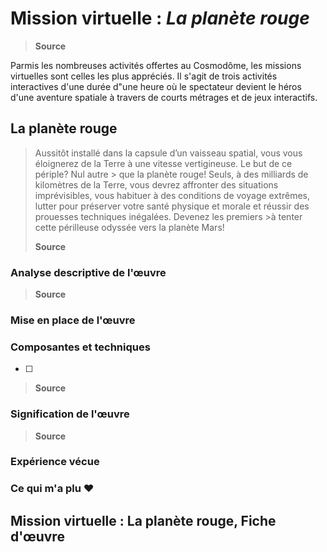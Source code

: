 # Mission virtuelle : *La planète rouge*

> **Source**

Parmis les nombreuses activités offertes au Cosmodôme, les missions virtuelles sont celles les plus appréciés. Il s'agit de trois activités interactives d'une durée d"une heure où le spectateur devient le héros d'une aventure spatiale à travers de courts métrages et de jeux interactifs.

## La planète rouge

> Aussitôt installé dans la capsule d’un vaisseau spatial, vous vous éloignerez de la Terre à une vitesse vertigineuse. Le but de ce périple? Nul autre > que la planète rouge! Seuls, à des milliards de kilomètres de la Terre, vous devrez affronter des situations imprévisibles, vous habituer à des
> conditions de voyage extrêmes, lutter pour préserver votre santé physique et morale et réussir des prouesses techniques inégalées. Devenez les
> premiers >à tenter cette périlleuse odyssée vers la planète Mars!
>
> **Source** 

### Analyse descriptive de l'œuvre 

> **Source** 

### Mise en place de l'œuvre

### Composantes et techniques
- [ ] 

> **Source** 

### Signification de l'œuvre

> **Source** 

### Expérience vécue

### Ce qui m'a plu ♥

## Mission virtuelle : La planète rouge, Fiche d'œuvre
